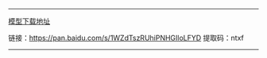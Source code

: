 ***
[模型下载地址](链接：https://pan.baidu.com/s/1WZdTszRUhiPNHGIloLFYD)

链接：https://pan.baidu.com/s/1WZdTszRUhiPNHGIloLFYD
提取码：ntxf
***